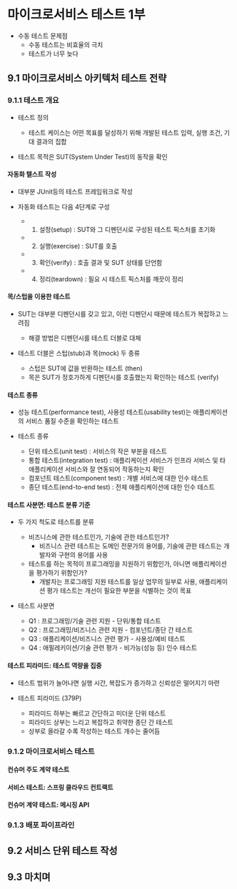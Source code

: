 # 마이크로서비스 테스트 1부
- 수동 테스트 문제점
  - 수동 테스트는 비효율의 극치
  - 테스트가 너무 늦다 

## 9.1 마이크로서비스 아키텍처 테스트 전략

### 9.1.1 테스트 개요
- 테스트 정의
  - 테스트 케이스는 어떤 목표를 달성하기 위해 개발된 테스트 입력, 실행 조건, 기대 결과의 집합 
 
- 테스트 목적은 SUT(System Under Test)의 동작을 확인

#### 자동화 텥스트 작성
- 대부분 JUnit등의 테스트 프레임워크로 작성

- 자동화 테스트는 다음 4단계로 구성
  - 1) 설정(setup) : SUT와 그 디펜던시로 구성된 테스트 픽스처를 초기화
  - 2) 실행(exercise) : SUT를 호출
  - 3) 확인(verify) : 호출 결과 및 SUT 상태를 단언함
  - 4) 정리(teardown) : 필요 시 테스트 픽스처를 깨끗이 정리


#### 목/스텁을 이용한 테스트
- SUT는 대부분 디펜던시를 갖고 있고, 이런 디펜던시 때문에 테스트가 복잡하고 느려짐
  - 해결 방법은 디펜던시를 테스트 더블로 대체

- 테스트 더블은 스텁(stub)과 목(mock) 두 종류
  - 스텁은 SUT에 값을 반환하는 테스트 (then)
  - 목은 SUT가 정호가하게 디펜던시를 호출했는지 확인하는 테스트 (verify)

#### 테스트 종류
- 성능 테스트(performance test), 사용성 테스트(usability test)는 애플리케이션의 서비스 품질 수준을 확인하는 테스트

- 테스트 종류
  - 단위 테스트(unit test) : 서비스의 작은 부분을 테스트
  - 통합 테스트(integration test) : 애플리케이션 서비스가 인프라 서비스 및 타 애플리케이션 서비스와 잘 연동되어 작동하는지 확인
  - 컴포넌트 테스트(component test) : 개별 서비스에 대한 인수 테스트
  - 종단 테스트(end-to-end test) : 전체 애플리케이션에 대한 인수 테스트

#### 테스트 사분면: 테스트 분류 기준
- 두 가지 척도로 테스트를 분류
  - 비즈니스에 관한 테스트인가, 기술에 관한 테스트인가?
    - 비즈니스 관련 테스트는 도메인 전문가의 용어를, 기술에 관한 테스트는 개발자와 구현의 용어를 사용 
  - 테스트를 하는 목적이 프로그래밍을 지원하기 위함인가, 아니면 애플리케이션을 평가하기 위함인가? 
    - 개발자는 프로그래밍 지원 테스트를 일상 업무의 일부로 사용, 애플리케이션 평가 테스트는 개선이 필요한 부분을 식별하는 것이 목표

- 테스트 사분면
  - Q1 : 프로그래밍/기술 관련 지원 - 단위/통합 테스트
  - Q2 : 프로그래밍/비즈니스 관련 지원 - 컴포넌트/종단 간 테스트
  - Q3 : 애플리케이션/비즈니스 관련 평가 - 사용성/예비 테스트
  - Q4 : 애필레키이션/기술 관련 평가 - 비가능(성능 등) 인수 테스트

#### 테스트 피라미드: 테스트 역량을 집중
- 테스트 범위가 늘어나면 실행 시간, 복잡도가 증가하고 신뢰성은 떨어지기 마련

- 테스트 피라미드 (379P)
  - 피라미드 하부는 빠르고 간단하고 미더운 단위 테스트
  - 피라미드 상부는 느리고 복잡하고 취약한 종단 간 테스트
  - 상부로 올라갈 수록 작성하는 테스트 개수는 줄어듬 

### 9.1.2 마이크로서비스 테스트

#### 컨슈머 주도 계약 테스트

#### 서비스 테스트: 스프링 클라우드 컨트랙트

#### 컨슈머 계약 테스트: 메시징 API

### 9.1.3 배포 파이프라인



## 9.2 서비스 단위 테스트 작성


## 9.3 마치며
